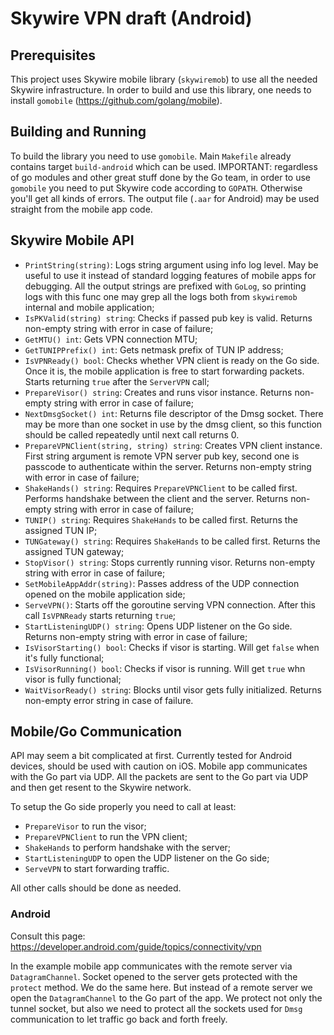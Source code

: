 # Skywire VPN draft (Android)

## Prerequisites
This project uses Skywire mobile library (`skywiremob`) to use all the needed Skywire infrastructure. In order to build
and use this library, one needs to install `gomobile` (https://github.com/golang/mobile).

## Building and Running
To build the library you need to use `gomobile`. Main `Makefile` already contains target `build-android` which 
can be used. 
IMPORTANT: regardless of go modules and other great stuff done by the Go team, in order to 
use `gomobile` you need to put Skywire code according to `GOPATH`. Otherwise you'll get all kinds of errors.
The output file (`.aar` for Android) may be used straight from the mobile app code.

## Skywire Mobile API
- `PrintString(string)`: Logs string argument using info log level. May be useful to use it instead of standard logging features of mobile apps for debugging. 
All the output strings are prefixed with `GoLog`, so printing logs with this func one may grep all the logs both from `skywiremob` 
internal and mobile application;
- `IsPKValid(string) string`: Checks if passed pub key is valid. Returns non-empty string with error in case of failure;
- `GetMTU() int`: Gets VPN connection MTU;
- `GetTUNIPPrefix() int`: Gets netmask prefix of TUN IP address;
- `IsVPNReady() bool`: Checks whether VPN client is ready on the Go side. Once it is, the mobile application is free to start 
forwarding packets. Starts returning `true` after the `ServerVPN` call;
- `PrepareVisor() string`: Creates and runs visor instance. Returns non-empty string with error in case of failure;
- `NextDmsgSocket() int`: Returns file descriptor of the Dmsg socket. There may be more than one socket in use by the dmsg client, so 
this function should be called repeatedly until next call returns 0.
- `PrepareVPNClient(string, string) string`: Creates VPN client instance. First string argument is remote VPN server pub key, second one is passcode to 
authenticate within the server. Returns non-empty string with error in case of failure;
- `ShakeHands() string`: Requires `PrepareVPNClient` to be called first. Performs handshake between the client and the server. 
Returns non-empty string with error in case of failure;
- `TUNIP() string`: Requires `ShakeHands` to be called first. Returns the assigned TUN IP;
- `TUNGateway() string`: Requires `ShakeHands` to be called first. Returns the assigned TUN gateway;
- `StopVisor() string`: Stops currently running visor. Returns non-empty string with error in case of failure;
- `SetMobileAppAddr(string)`: Passes address of the UDP connection opened on the mobile application side;
- `ServeVPN()`: Starts off the goroutine serving VPN connection. After this call `IsVPNReady` starts returning `true`;
- `StartListeningUDP() string`: Opens UDP listener on the Go side. Returns non-empty string with error in case of failure;
- `IsVisorStarting() bool`: Checks if visor is starting. Will get `false` when it's fully functional;
- `IsVisorRunning() bool`: Checks if visor is running. Will get `true` whn visor is fully functional;
- `WaitVisorReady() string`: Blocks until visor gets fully initialized. Returns non-empty error string in case of failure.

## Mobile/Go Communication
API may seem a bit complicated at first. Currently tested for Android devices, should be used with caution on iOS. 
Mobile app communicates with the Go part via UDP. All the packets are sent to the Go part via UDP and then get resent 
to the Skywire network. 

To setup the Go side properly you need to call at least:
- `PrepareVisor` to run the visor;
- `PrepareVPNClient` to run the VPN client;
- `ShakeHands` to perform handshake with the server;
- `StartListeningUDP` to open the UDP listener on the Go side;
- `ServeVPN` to start forwarding traffic.

All other calls should be done as needed.

### Android
Consult this page: https://developer.android.com/guide/topics/connectivity/vpn

In the example mobile app communicates with the remote server via `DatagramChannel`. Socket opened to the server gets protected 
with the `protect` method. We do the same here. But instead of a remote server we open the `DatagramChannel` to the Go part of the app.
We protect not only the tunnel socket, but also we need to protect all the sockets used for `Dmsg` communication to let traffic go back and forth freely. 
